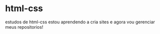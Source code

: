 # html-css
 estudos de html-css
estou aprendendo a cria sites e agora vou gerenciar meus repositorios!